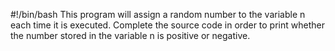 #!/bin/bash
This program will assign a random number to the variable n each time it is executed. Complete the source code in order to print whether the number stored in the variable n is positive or negative.
